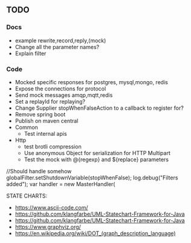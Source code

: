 ## TODO

### Docs

* example rewrite,record,reply,(mock)
* Change all the parameter names?
* Explain filter

### Code

* Mocked specific responses for postgres, mysql,mongo, redis
* Expose the connections for protocol
* Send mock messages amqp,mqtt,redis
* Set a replayId for replaying?
* Change Supplier<Boolean> stopWhenFalseAction to a callback to register for?
* Remove spring boot
* Publish on maven central
* Common
    * Test internal apis
* Http
    * test brotli compression
    * Use anonymous Object for serialization for HTTP Multipart
    * Test the mock with @{regexp} and ${replace} parameters

//Should handle somehow
globalFilter.setShutdownVariable(stopWhenFalse);
log.debug("Filters added");
var handler = new MasterHandler(

STATE CHARTS:

* https://www.ascii-code.com/
* https://github.com/klangfarbe/UML-Statechart-Framework-for-Java
* https://github.com/klangfarbe/UML-Statechart-Framework-for-Java
* https://www.graphviz.org/
* https://en.wikipedia.org/wiki/DOT_(graph_description_language)